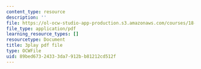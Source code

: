 ```yaml
---
content_type: resource
description: ''
file: https://ol-ocw-studio-app-production.s3.amazonaws.com/courses/18-06sc-linear-algebra-fall-2011/89bed67324333da7912bb81212cd512f_Ts3o2I8_Mxc.pdf
file_type: application/pdf
learning_resource_types: []
resourcetype: Document
title: 3play pdf file
type: OCWFile
uid: 89bed673-2433-3da7-912b-b81212cd512f
---
```

